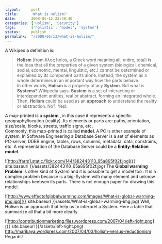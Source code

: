```yaml
---
layout:     post
title:      'What is Holism?'
date:       2008-06-12 22:49:40
categories: ['Holism', 'Security']
tags:       ['holistic', 'model', 'system']
status:     publish 
permalink:  "/2008/06/13/what-is-holism/"
---
```

A Wikipedia definition is:
>  **Holism** (from ὅλος holos, a Greek word meaning all, entire, total) is the idea that all the properties of a given system (biological, chemical, social, economic, mental, linguistic, etc.) cannot be determined or explained by its component parts alone. Instead, the system as a whole determines in an important way how the parts behave.  
In other words, **Holism** is a property of any **System**. But what is **Systems**? Wikipedia says:
>  **System** is a set of interacting or interdependent entities, real or abstract, forming an integrated whole.  
Then, **Holism** could be used as an **approach** to understand the reality or abstraction. No?. Yes!.  

<!-- more -->
A map-printed is a **system** , in this case it represents a specific geography/location (reality). Its elements or parts are: paths, orientation, size/scale, blocks, streets, traffic signs, etc.  
Commonly, this map-printed is called **model**.
A PC is other example of system. In Software Engineering a Database Server is a set of elements as PC-server, DDBB engine, tables, rows, columns, metadata, data, constrains, etc. A representation of the Database Server could be a **Entity-Relation model**.

![http://farm1.static.flickr.com/144/382443110_65a895f02f.jpg]({{ site.baseurl }}/assets/382443110_65a895f02f.jpg)
The **Global warming Problem** is other kind of _System_ and it is possible to get a model too . It is a complex problem because is a big-System with many element and unknow relationships beetwen its parts. There is not enough paper for drawing this model.

![http://www.effectofglobalwarming.com/images/What-is-global-warming-img.jpg]({{ site.baseurl }}/assets/What-is-global-warming-img.jpg)
Well, Holism is an approach that help us to interpret a System.
Here a table that summarize all that a bit more clearly.

![http://contributionmarketing.files.wordpress.com/2007/04/left-right.png]({{ site.baseurl }}/assets/left-right.png)
http://marikaya.wordpress.com/2007/04/03/holism-versus-reductionism
Regards!
